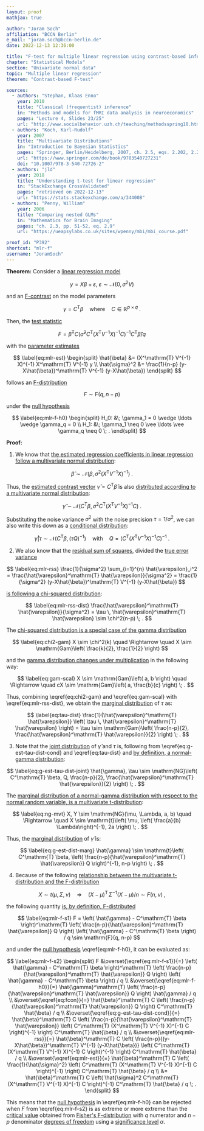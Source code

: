 ```yaml
---
layout: proof
mathjax: true

author: "Joram Soch"
affiliation: "BCCN Berlin"
e_mail: "joram.soch@bccn-berlin.de"
date: 2022-12-13 12:36:00

title: "F-test for multiple linear regression using contrast-based inference"
chapter: "Statistical Models"
section: "Univariate normal data"
topic: "Multiple linear regression"
theorem: "Contrast-based F-test"

sources:
  - authors: "Stephan, Klaas Enno"
    year: 2010
    title: "Classical (frequentist) inference"
    in: "Methods and models for fMRI data analysis in neuroeconomics"
    pages: "Lecture 4, Slides 23/25"
    url: "http://www.socialbehavior.uzh.ch/teaching/methodsspring10.html"
  - authors: "Koch, Karl-Rudolf"
    year: 2007
    title: "Multivariate Distributions"
    in: "Introduction to Bayesian Statistics"
    pages: "Springer, Berlin/Heidelberg, 2007, ch. 2.5, eqs. 2.202, 2.213, 2.211"
    url: "https://www.springer.com/de/book/9783540727231"
    doi: "10.1007/978-3-540-72726-2"
  - authors: "jld"
    year: 2018
    title: "Understanding t-test for linear regression"
    in: "StackExchange CrossValidated"
    pages: "retrieved on 2022-12-13"
    url: "https://stats.stackexchange.com/a/344008"
  - authors: "Penny, William"
    year: 2006
    title: "Comparing nested GLMs"
    in: "Mathematics for Brain Imaging"
    pages: "ch. 2.3, pp. 51-52, eq. 2.9"
    url: "https://ueapsylabs.co.uk/sites/wpenny/mbi/mbi_course.pdf"

proof_id: "P392"
shortcut: "mlr-f"
username: "JoramSoch"
---
```



**Theorem:** Consider a [linear regression model](/D/mlr)

$$ \label{eq:mlr}
y = X\beta + \varepsilon, \; \varepsilon \sim \mathcal{N}(0, \sigma^2 V)
$$

and an [F-contrast](/D/fcon) on the model parameters

$$ \label{eq:fcon}
\gamma = C^\mathrm{T} \beta \quad \text{where} \quad C \in \mathbb{R}^{p \times q} \; .
$$

Then, the [test statistic](/D/tstat)

$$ \label{eq:mlr-f}
F = \hat{\beta}^\mathrm{T} C \left( \hat{\sigma}^2 C^\mathrm{T} (X^\mathrm{T} V^{-1} X)^{-1} C \right)^{-1} C^\mathrm{T} \hat{\beta} / q
$$

with the [parameter estimates](/P/mlr-mle)

$$ \label{eq:mlr-est}
\begin{split}
\hat{\beta} &= (X^\mathrm{T} V^{-1} X)^{-1} X^\mathrm{T} V^{-1} y \\
\hat{\sigma}^2 &= \frac{1}{n-p} (y-X\hat{\beta})^\mathrm{T} V^{-1} (y-X\hat{\beta})
\end{split}
$$

follows an [F-distribution](/D/f)

$$ \label{eq:mlr-f-dist}
F \sim \mathrm{F}(q, n-p)
$$

under the [null hypothesis](/D/h0)

$$ \label{eq:mlr-f-h0}
\begin{split}
H_0: &\; \gamma_1 = 0 \wedge \ldots \wedge \gamma_q = 0 \\
H_1: &\; \gamma_1 \neq 0 \vee \ldots \vee \gamma_q \neq 0 \; .
\end{split}
$$


**Proof:**

1) We know that [the estimated regression coefficients in linear regression follow a multivariate normal distribution](/P/mlr-wlsdist):

$$ \label{eq:b-est-dist}
\hat{\beta} \sim \mathcal{N}\left( \beta, \, \sigma^2 (X^\mathrm{T} V^{-1} X)^{-1} \right) \; .
$$

Thus, the [estimated contrast vector](/D/fcon) $\hat{\gamma} = C^\mathrm{T} \hat{\beta}$ is also [distributed according to a multivariate normal distribution](/P/mvn-ltt):

$$ \label{eq:g-est-dist-cond}
\hat{\gamma} \sim \mathcal{N}\left( C^\mathrm{T} \beta, \, \sigma^2 C^\mathrm{T} (X^\mathrm{T} V^{-1} X)^{-1} C \right) \; .
$$

Substituting the noise variance $\sigma^2$ with the noise precision $\tau = 1/\sigma^2$, we can also write this down as a [conditional distribution](/D/dist-cond):

$$ \label{eq:g-est-tau-dist-cond}
\hat{\gamma} \vert \tau \sim \mathcal{N}\left( C^\mathrm{T} \beta, (\tau Q)^{-1} \right) \quad \text{with} \quad Q = \left( C^\mathrm{T} (X^\mathrm{T} V^{-1} X)^{-1} C \right)^{-1} \; .
$$

2) We also know that the [residual sum of squares](/D/rss), divided the [true error variance](/D/mlr)

$$ \label{eq:mlr-rss}
\frac{1}{\sigma^2} \sum_{i=1}^{n} \hat{\varepsilon}_i^2 = \frac{\hat{\varepsilon}^\mathrm{T} \hat{\varepsilon}}{\sigma^2} = \frac{1}{\sigma^2} (y-X\hat{\beta})^\mathrm{T} V^{-1} (y-X\hat{\beta})
$$

[is following a chi-squared distribution](/P/mlr-rssdist):

$$ \label{eq:mlr-rss-dist}
\frac{\hat{\varepsilon}^\mathrm{T} \hat{\varepsilon}}{\sigma^2} = \tau \, \hat{\varepsilon}^\mathrm{T} \hat{\varepsilon} \sim \chi^2(n-p) \; .
$$

The [chi-squared distribution is a special case of the gamma distribution](/P/chi2-gam)

$$ \label{eq:chi2-gam}
X \sim \chi^2(k) \quad \Rightarrow \quad X \sim \mathrm{Gam}\left( \frac{k}{2}, \frac{1}{2} \right)
$$

and the [gamma distribution changes under multiplication](/P/gam-scal) in the following way:

$$ \label{eq:gam-scal}
X \sim \mathrm{Gam}\left( a, b \right) \quad \Rightarrow \quad cX \sim \mathrm{Gam}\left( a, \frac{b}{c} \right) \; .
$$

Thus, combining \eqref{eq:chi2-gam} and \eqref{eq:gam-scal} with \eqref{eq:mlr-rss-dist}, we obtain the [marginal distribution](/D/dist-marg) of $\tau$ as:

$$ \label{eq:tau-dist}
\frac{1}{\hat{\varepsilon}^\mathrm{T} \hat{\varepsilon}} \left( \tau \, \hat{\varepsilon}^\mathrm{T} \hat{\varepsilon} \right) = \tau \sim \mathrm{Gam}\left( \frac{n-p}{2}, \frac{\hat{\varepsilon}^\mathrm{T} \hat{\varepsilon}}{2} \right) \; .
$$

3) Note that the [joint distribution](/D/dist-joint) of $\hat{\gamma}$ and $\tau$ is, following from \eqref{eq:g-est-tau-dist-cond} and \eqref{eq:tau-dist} and [by definition, a normal-gamma distribution](/D/ng):

$$ \label{eq:g-est-tau-dist-joint}
\hat{\gamma}, \tau \sim \mathrm{NG}\left( C^\mathrm{T} \beta, Q, \frac{n-p}{2}, \frac{\hat{\varepsilon}^\mathrm{T} \hat{\varepsilon}}{2} \right) \; .
$$

The [marginal distribution of a normal-gamma distribution with respect to the normal random variable, is a multivariate t-distribution](/P/ng-marg):

$$ \label{eq:ng-mvt}
X, Y \sim \mathrm{NG}(\mu, \Lambda, a, b) \quad \Rightarrow \quad X \sim \mathrm{t}\left( \mu, \left( \frac{a}{b} \Lambda\right)^{-1}, 2a \right) \; .
$$

Thus, the [marginal distribution](/D/dist-marg) of $\hat{\gamma}$ is:

$$ \label{eq:g-est-dist-marg}
\hat{\gamma} \sim \mathrm{t}\left( C^\mathrm{T} \beta, \left( \frac{n-p}{\hat{\varepsilon}^\mathrm{T} \hat{\varepsilon}} Q \right)^{-1}, n-p \right) \; .
$$

4) Because of the following [relationship between the multivariate t-distribution and the F-distribution](/P/mvt-f)

$$ \label{eq:mvt-f}
X \sim t(\mu, \Sigma, \nu) \quad \Rightarrow \quad (X-\mu)^\mathrm{T} \, \Sigma^{-1} (X-\mu)/n \sim F(n, \nu) \; ,
$$

the following quantity [is, by definition, F-distributed](/D/f)

$$ \label{eq:mlr-f-s1}
F = \left( \hat{\gamma} -  C^\mathrm{T} \beta \right)^\mathrm{T} \left( \frac{n-p}{\hat{\varepsilon}^\mathrm{T} \hat{\varepsilon}} Q \right) \left( \hat{\gamma} -  C^\mathrm{T} \beta \right) / q  \sim \mathrm{F}(q, n-p)
$$

and under the [null hypothesis](/D/h0) \eqref{eq:mlr-f-h0}, it can be evaluated as:

$$ \label{eq:mlr-f-s2}
\begin{split}
F &\overset{\eqref{eq:mlr-f-s1}}{=} \left( \hat{\gamma} -  C^\mathrm{T} \beta \right)^\mathrm{T} \left( \frac{n-p}{\hat{\varepsilon}^\mathrm{T} \hat{\varepsilon}} Q \right) \left( \hat{\gamma} -  C^\mathrm{T} \beta \right) / q \\
&\overset{\eqref{eq:mlr-f-h0}}{=} \hat{\gamma}^\mathrm{T} \left( \frac{n-p}{\hat{\varepsilon}^\mathrm{T} \hat{\varepsilon}} Q \right) \hat{\gamma} / q \\
&\overset{\eqref{eq:fcon}}{=} \hat{\beta}^\mathrm{T} C \left( \frac{n-p}{\hat{\varepsilon}^\mathrm{T} \hat{\varepsilon}} Q \right) C^\mathrm{T} \hat{\beta} / q \\
&\overset{\eqref{eq:g-est-tau-dist-cond}}{=} \hat{\beta}^\mathrm{T} C \left( \frac{n-p}{\hat{\varepsilon}^\mathrm{T} \hat{\varepsilon}} \left( C^\mathrm{T} (X^\mathrm{T} V^{-1} X)^{-1} C \right)^{-1} \right) C^\mathrm{T} \hat{\beta} / q \\
&\overset{\eqref{eq:mlr-rss}}{=} \hat{\beta}^\mathrm{T} C \left( \frac{n-p}{(y-X\hat{\beta})^\mathrm{T} V^{-1} (y-X\hat{\beta})} \left( C^\mathrm{T} (X^\mathrm{T} V^{-1} X)^{-1} C \right)^{-1} \right) C^\mathrm{T} \hat{\beta} / q \\
&\overset{\eqref{eq:mlr-est}}{=} \hat{\beta}^\mathrm{T} C \left( \frac{1}{\hat{\sigma}^2} \left( C^\mathrm{T} (X^\mathrm{T} V^{-1} X)^{-1} C \right)^{-1} \right) C^\mathrm{T} \hat{\beta} / q \\
&= \hat{\beta}^\mathrm{T} C \left( \hat{\sigma}^2 C^\mathrm{T} (X^\mathrm{T} V^{-1} X)^{-1} C \right)^{-1} C^\mathrm{T} \hat{\beta} / q \; .
\end{split}
$$

This means that the [null hypothesis](/D/h0) in \eqref{eq:mlr-f-h0} can be rejected when $F$ from \eqref{eq:mlr-f-s2} is as extreme or more extreme than the [critical value](/D/cval) obtained from [Fisher's F-distribution](/D/f) with $q$ numerator and $n-p$ denominator [degrees of freedom](/D/dof) using a [significance level](/D/alpha) $\alpha$.